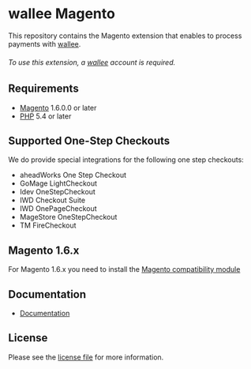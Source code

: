# wallee Magento
This repository contains the Magento extension that enables to process payments with [wallee](https://www.wallee.com/).

###### To use this extension, a [wallee](https://www.wallee.com/) account is required.

## Requirements

* [Magento](https://magento.com/) 1.6.0.0 or later
* [PHP](http://php.net/) 5.4 or later

## Supported One-Step Checkouts

We do provide special integrations for the following one step checkouts:

* aheadWorks One Step Checkout 
* GoMage LightCheckout
* Idev OneStepCheckout
* IWD Checkout Suite
* IWD OnePageCheckout
* MageStore OneStepCheckout
* TM FireCheckout

## Magento 1.6.x

For Magento 1.6.x you need to install the [Magento compatibility module](https://github.com/customweb/magento-fix-1.6)

## Documentation

* [Documentation](https://plugin-documentation.wallee.com/wallee-payment/magento/1.0.12/docs/en/documentation.html)

## License

Please see the [license file](https://github.com/wallee-payment/magento/blob/1.0.12/LICENSE) for more information.
